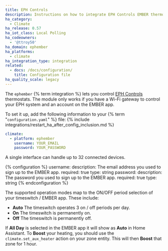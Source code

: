 ```yaml
---
title: EPH Controls
description: Instructions on how to integrate EPH Controls EMBER thermostats within Home Assistant.
ha_category:
  - Climate
ha_release: 0.57
ha_iot_class: Local Polling
ha_codeowners:
  - '@ttroy50'
ha_domain: ephember
ha_platforms:
  - climate
ha_integration_type: integration
related:
  - docs: /docs/configuration/
    title: Configuration file
ha_quality_scale: legacy
---
```


The `ephember` {% term integration %} lets you control [EPH Controls](https://emberapp.ephcontrols.com/) thermostats. The module only works if you have a Wi-Fi gateway to control your EPH system and an account on the EMBER app.

To set it up, add the following information to your {% term "`configuration.yaml`" %} file:
{% include integrations/restart_ha_after_config_inclusion.md %}

```yaml
climate:
  - platform: ephember
    username: YOUR_EMAIL
    password: YOUR_PASSWORD
```

A single interface can handle up to 32 connected devices.

{% configuration %}
username:
  description: The email address you used to sign up to the EMBER app.
  required: true
  type: string
password:
  description: The password you used to sign up to the EMBER app.
  required: true
  type: string
{% endconfiguration %}

The supported operation modes map to the ON/OFF period selection of your timeswitch / EMBER app. These include:

- **Auto** The timeswitch operates 3 on / off periods per day.
- **On** The timeswitch is permanently on.
- **Off** The timeswitch is permanently off.

If **All Day** is selected in the EMBER app it will show as **Auto** in Home Assistant.
To **Boost** your heating, you should use the `climate.set_aux_heater` action on your zone entity. This will then **Boost** that zone for 1 hour.
